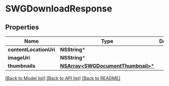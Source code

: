 # SWGDownloadResponse

## Properties
Name | Type | Description | Notes
------------ | ------------- | ------------- | -------------
**contentLocationUri** | **NSString*** |  | [optional] 
**imageUri** | **NSString*** |  | [optional] 
**thumbnails** | [**NSArray&lt;SWGDocumentThumbnail&gt;***](SWGDocumentThumbnail.md) |  | [optional] 

[[Back to Model list]](../README.md#documentation-for-models) [[Back to API list]](../README.md#documentation-for-api-endpoints) [[Back to README]](../README.md)


